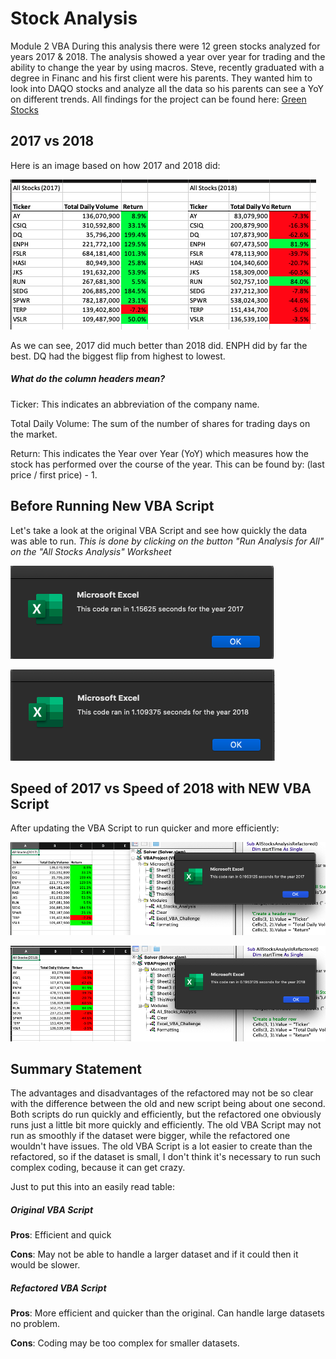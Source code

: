 # Stock Analysis
Module 2 VBA
During this analysis there were 12 green stocks analyzed for years 2017 & 2018. The analysis showed a year over year for trading and the ability to change the year by using macros. Steve, recently graduated with a degree in Financ and his first client were his parents.  They wanted him to look into DAQO stocks and analyze all the data so his parents can see a YoY on different trends. All findings for the project can be found here: [Green Stocks](https://github.com/EJones621/stock-analysis/blob/main/VBA_Challenge.xlsm)
## 2017 vs 2018
Here is an image based on how 2017 and 2018 did:


![2017 & 2018 Data](https://github.com/EJones621/stock-analysis/blob/main/Resources/2017%262018_Data.png)


As we can see, 2017 did much better than 2018 did.
ENPH did by far the best.
DQ had the biggest flip from highest to lowest.

##### What do the column headers mean?
Ticker: This indicates an abbreviation of the company name.

Total Daily Volume: The sum of the number of shares for trading days on the market.

Return: This indicates the Year over Year (YoY) which measures how the stock has performed over the course of the year. This can be found by: (last price / first price) - 1.


## Before Running New VBA Script
Let's take a look at the original VBA Script and see how quickly the data was able to run.
*This is done by clicking on the button "Run Analysis for All" on the "All Stocks Analysis" Worksheet*

![2017 Speed](https://github.com/EJones621/stock-analysis/blob/main/Resources/2017%20Speed%20Before%20Challenge.png)



![2018 Speed](https://github.com/EJones621/stock-analysis/blob/main/Resources/2018%20Speed%20Before%20Challenge.png)





## Speed of 2017 vs Speed of 2018 with NEW VBA Script
After updating the VBA Script to run quicker and more efficiently:

![2017 Speed](https://github.com/EJones621/stock-analysis/blob/main/Resources/VBA_Challenge_2017.png)



![2018 Speed](https://github.com/EJones621/stock-analysis/blob/main/Resources/VBA_Challenge_2018.png)




## Summary Statement
The advantages and disadvantages of the refactored may not be so clear with the difference between the old and new script being about one second. Both scripts do run quickly and efficiently, but the refactored one obviously runs just a little bit more quickly and efficiently. The old VBA Script may not run as smoothly if the dataset were bigger, while the refactored one wouldn't have issues.  The old VBA Script is a lot easier to create than the refactored, so if the dataset is small, I don't think it's necessary to run such complex coding, because it can get crazy.

Just to put this into an easily read table:

##### Original VBA Script
**Pros**: Efficient and quick

**Cons**: May not be able to handle a larger dataset and if it could then it would be slower.

##### Refactored VBA Script
**Pros**: More efficient and quicker than the original.  Can handle large datasets no problem.

**Cons**: Coding may be too complex for smaller datasets.

